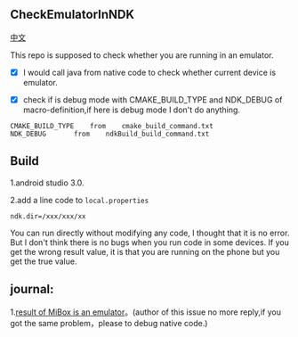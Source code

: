 
## CheckEmulatorInNDK


[中文](https://github.com/Scavenges/CheckEmulatorByNative/blob/master/README_zh.md)

This repo is supposed to check whether you are running in an emulator.


- [x] I would call java from native code to check whether current device is emulator.

- [x] check if is debug mode with CMAKE_BUILD_TYPE and NDK_DEBUG of macro-definition,if here is debug mode I don't do anything.

```
CMAKE_BUILD_TYPE 	from	cmake_build_command.txt
NDK_DEBUG 		from	ndkBuild_build_command.txt
```




## Build

1.android studio 3.0.

2.add a line code to `local.properties`
```
ndk.dir=/xxx/xxx/xx
```

You can run directly without modifying any code, I thought that it is no error.
But I don't think there is no bugs when you run code in some devices.
If you get the wrong result value, it is that you are running on the phone but you get the true value.



## journal:
1.[result of MiBox is an emulator](https://github.com/BruceWind/AESJniEncrypt/issues/32)。(author of this issue no more reply,if you got the same problem，please to debug native code.)
